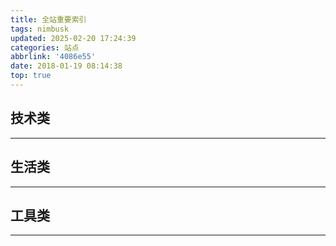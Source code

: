 ```yaml
---
title: 全站重要索引
tags: nimbusk
updated: 2025-02-20 17:24:39
categories: 站点
abbrlink: '4086e55'
date: 2018-01-19 08:14:38
top: true
---
```


## 技术类


---


## 生活类


---


## 工具类


---
